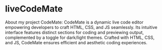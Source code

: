 # liveCodeMate
About my project CodeMate:
CodeMate is a dynamic live code editor empowering developers to craft HTML, CSS, and JS seamlessly. Its intuitive interface features distinct sections for coding and previewing output, complemented by a toggle for dark/light themes. Crafted with HTML, CSS, and JS, CodeMate ensures efficient and aesthetic coding experiences.
